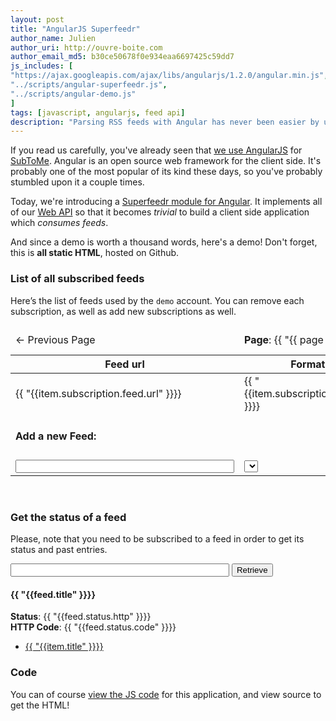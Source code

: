 ```yaml
---
layout: post
title: "AngularJS Superfeedr"
author_name: Julien
author_uri: http://ouvre-boite.com
author_email_md5: b30ce50678f0e934eaa6697425c59dd7
js_includes: [
"https://ajax.googleapis.com/ajax/libs/angularjs/1.2.0/angular.min.js",
"../scripts/angular-superfeedr.js",
"../scripts/angular-demo.js"
]
tags: [javascript, angularjs, feed api]
description: "Parsing RSS feeds with Angular has never been easier by using Superfeedr. Here's a tutorial on how to consume RSS with Angularjs"
---
```


If you read us carefully, you've already seen that [we use AngularJS](http://blog.superfeedr.com/subtome-progress/) for [SubToMe](https://www.subtome.com/#/). Angular is an open source web framework for the client side. It's probably one of the most popular of its kind these days, so you've probably stumbled upon it a couple times.

Today, we're introducing a [Superfeedr module for Angular](https://github.com/superfeedr/angular-superfeedr). It implements all of our [Web API](http://documentation.superfeedr.com/subscribers.html#webhooks) so that it becomes *trivial* to build a client side application which *consumes feeds*.

And since a demo is worth a thousand words, here's a demo! Don't forget, this is **all static HTML**, hosted on Github.

<div ng-app="demo-app">

<h3 id="list-of-all-subscribed-feeds">List of all subscribed feeds</h3>

<p>Here’s the list of feeds used by the <code>demo</code> account. You can remove each subscription, as well as add new subscriptions as well.</p>

   <div ng-controller="listCtrl">
    <table style="width: 100%">
      <thead>
        <tr>
          <td><span ng-click='previous()'>&larr; Previous Page</span></td>
          <td><strong>Page</strong>:   {{ "{{ page " }}}}
</td>
          <td></td>
          <td style="text-align:right;"><span ng-click='next()'>Next Page &rarr;</span></td>
        </tr>
        <tr>
          <th style="width: 350px"><strong>Feed url</strong></th>
          <th><strong>Format</strong></th>
          <th><strong>Endpoint</strong></th>
        </tr>
      </thead>
      <tbody>
        <tr ng-repeat="item in subscriptions" ng-controller="subscriptionController">
          <td ng-click="retrieve()">{{ "{{item.subscription.feed.url" }}}}</td>
          <td>{{ "{{item.subscription.format" }}}}</td>
          <td>{{ "{{item.subscription.endpoint" }}}}</td>
          <td><button ng-click="unsubscribe()">Unsubscribe</button></td>
        </tr>
        <form novalidate ng-submit="subscribe()">
          <tr>
            <td><h4>Add a new Feed:</h4></td>
          </tr>
          <tr>
            <td>
              <input style="width: 350px" name="topic" ng-model="topic" ng-required="true">
            </td>
            <td>
              <select name="format"  ng-model="format" ng-required="true" ng-options="format as format for format in formats">
              </select>
            </td>
            <td>
              <input  style="width: 200px" name="callback" ng-model="callback" ng-required="true">
            </td>
            <td>
              <input type="submit" value="Subscribe">
            </td>
          </tr>
        </form>
      </tbody>
    </table>
  </div>
<div>
<br>

<h3>Get the status of a feed</h3>
<p>
  Please, note that you need to be subscribed to a feed in order to get its status and past entries. 
</p>

<div ng-controller="retrieveCtrl">
  <form novalidate ng-submit="retrieve()">
    <input style="width: 350px" name="url" ng-model="url" ng-required="true">
    <input type="submit" value="Retrieve">
  </form>
  <div ng-show="feed">
    <h4>{{ "{{feed.title" }}}}</h4>
    <p>
      <strong>Status</strong>: {{ "{{feed.status.http" }}}}<br>
      <strong>HTTP Code</strong>: {{ "{{feed.status.code" }}}}
    </p>
    <ul>
      <li ng-repeat="item in feed.items"><a href="{{ "{{item.permalinkUrl" }}}}">{{ "{{item.title" }}}}</a></li>
    </ul>
  </div>
</div>
</div>

<h3>Code</h3>
<p>You can of course <a href="/scripts/angular-demo.js">view the JS code</a> for this application, and view source to get the HTML!</p>



